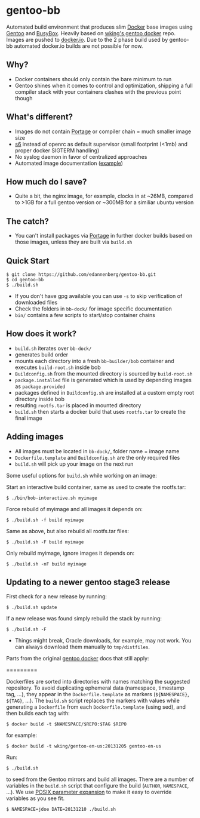 gentoo-bb
=========

Automated build environment that produces slim [Docker][] base images using [Gentoo][] and [BusyBox][]. Heavily based on [wking's gentoo docker][gentoo-docker] repo.
Images are pushed to [docker.io][gentoo-bb-docker]. Due to the 2 phase build used by gentoo-bb automated docker.io builds are not possible for now.

## Why?

* Docker containers should only contain the bare minimum to run
* Gentoo shines when it comes to control and optimization, shipping a full compiler stack with your containers clashes with the previous point though

## What's different?

* Images do not contain [Portage][] or compiler chain = much smaller image size
* [s6][] instead of openrc as default supervisor (small footprint (<1mb) and proper docker SIGTERM handling)
* No syslog daemon in favor of centralized approaches
* Automated image documentation ([example][nginx-packages])

## How much do I save?

* Quite a bit, the nginx image, for example, clocks in at ~26MB, compared to >1GB for a full gentoo version or ~300MB for a similiar ubuntu version

## The catch?

* You can't install packages via [Portage][] in further docker builds based on those images, unless they are built via `build.sh`

## Quick Start

    $ git clone https://github.com/edannenberg/gentoo-bb.git
    $ cd gentoo-bb
    $ ./build.sh

* If you don't have gpg available you can use `-s` to skip verification of downloaded files
* Check the folders in `bb-dock/` for image specific documentation
* `bin/` contains a few scripts to start/stop container chains

## How does it work?

* `build.sh` iterates over `bb-dock/`
* generates build order
* mounts each directory into a fresh `bb-builder/bob` container and executes `build-root.sh` inside bob
* `Buildconfig.sh` from the mounted directory is sourced by `build-root.sh`
* `package.installed` file is generated which is used by depending images as `package.provided`
* packages defined in `Buildconfig.sh` are installed at a custom empty root directory inside bob
* resulting `rootfs.tar` is placed in mounted directory
* `build.sh` then starts a docker build that uses `rootfs.tar` to create the final image

## Adding images

 * All images must be located in `bb-dock/`, folder name = image name
 * `Dockerfile.template` and `Buildconfig.sh` are the only required files
 * `build.sh` will pick up your image on the next run
 
Some useful options for `build.sh` while working on an image:

Start an interactive build container, same as used to create the rootfs.tar:

    $ ./bin/bob-interactive.sh myimage

Force rebuild of myimage and all images it depends on:

    $ ./build.sh -f build myimage

Same as above, but also rebuild all rootfs.tar files:

    $ ./build.sh -F build myimage

Only rebuild myimage, ignore images it depends on:

    $ ./build.sh -nF build myimage

## Updating to a newer gentoo stage3 release

First check for a new release by running:

    $ ./build.sh update

If a new release was found simply rebuild the stack by running:

    $ ./build.sh -F

* Things might break, Oracle downloads, for example, may not work. You can always download them manually to `tmp/distfiles`.

Parts from the original [gentoo docker][gentoo-docker] docs that still apply:

=========

Dockerfiles are sorted into directories with names matching the
suggested repository.  To avoid duplicating ephemeral data (namespace,
timestamp tag, …), they appear in the `Dockerfile.template` as markers
(`${NAMESPACE}`, `${TAG}`, …).  The `build.sh` script replaces the
markers with values while generating a `Dockerfile` from each
`Dockerfile.template` (using sed), and then builds each tag with:

    $ docker build -t $NAMESPACE/$REPO:$TAG $REPO

for example:

    $ docker build -t wking/gentoo-en-us:20131205 gentoo-en-us

Run:

    $ ./build.sh

to seed from the Gentoo mirrors and build all images.  There are a
number of variables in the `build.sh` script that configure the build
(`AUTHOR`, `NAMESPACE`, …).  We use [POSIX parameter
expansion][parameter-expansion] to make it easy to override variables
as you see fit.

    $ NAMESPACE=jdoe DATE=20131210 ./build.sh

[gentoo-docker]: https://github.com/wking/dockerfile
[s6]: http://skarnet.org/software/s6/
[Docker]: http://www.docker.io/
[Dockerfiles]: http://www.docker.io/learn/dockerfile/
[gentoo-bb-docker]: https://hub.docker.com/u/gentoobb/
[nginx-packages]: https://github.com/edannenberg/gentoo-bb/blob/master/bb-dock/nginx/PACKAGES.md
[Gentoo]: http://www.gentoo.org/
[BusyBox]: http://www.busybox.net/
[Portage]: http://www.gentoo.org//doc/en/handbook/handbook-x86.xml?part=3
[parameter-expansion]: http://pubs.opengroup.org/onlinepubs/9699919799/utilities/V3_chap02.html#tag_18_06_02
